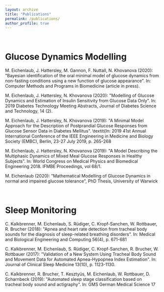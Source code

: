 ```yaml
---
layout: archive
title: "Publications"
permalink: /publications/
author_profile: true
---
```

<br />

Glucose Dynamics Modelling
======
M. Eichenlaub, J. Hattersley, M. Gannon, F. Nuttall, N. Khovanova (2020):  "Bayesian identification of the oral minimal model of glucose dynamics from non-fasting conditions using a new function of glucose appearance". In: Computer Methods and Programs in Biomedicine (article in press).

M. Eichenlaub, J. Hattersley, N. Khovanova (2020):  "Modelling of Glucose Dynamics and Estimation of Insulin Sensitivity from Glucose Data Only". In: 2019 Diabetes Technology Meeting Abstracts, Journal of Diabetes Science and Technology, 14 (2).

M. Eichenlaub, J. Hattersley, N. Khovanova (2019):  "A Minimal Model Approach for the Description of Postprandial Glucose Responses from Glucose Sensor Data in Diabetes Mellitus". \textit{In: 2019 41st Annual International Conference of the IEEE Engineering in Medicine and Biology Society (EMBC), Berlin, 23-27 July 2019, p. 265-268
	
M. Eichenlaub, J. Hattersley, N. Khovanova (2019):  "A Model Describing the Multiphasic Dynamics of Mixed Meal Glucose Responses in Healthy Subjects". In: World Congress on Medical Physics and Biomedical Engineering 2018. IFMBE Proceedings, vol 68/1.

M. Eichenlaub (2020): "Mathematical Modelling of Glucose Dynamics in normal and impaired glucose tolerance", PhD Thesis, University of Warwick

<br />

Sleep Monitoring
======
C. Kalkbrenner, M. Eichenlaub, S. Rüdiger, C. Kropf-Sanchen, W. Rottbauer, R. Brucher (2018): "Apnea and heart rate detection from tracheal body sounds for the diagnosis of sleep-related breathing disorders". In: Medical and Biological Engineering and Computing 56(4), p. 671-681

C. Kalkbrenner, M. Eichenlaub, S. Rüdiger, C. Kropf-Sanchen, R. Brucher, W. Rottbauer (2017): "Validation of a New System Using Tracheal Body Sound and Movement Data for Automated Apnea-Hypopnea Index Estimation". In: Journal of Clinical Sleep Medicine 13(10), p. 1123-1130.

C. Kalkbrenner, R. Brucher, T. Kesztyüs, M. Eichenlaub, W. Rottbauer, D. Scharnbeck (2019): "Automated sleep stage classification based on tracheal body sound and actigraphy". In: GMS German Medical Science 17
